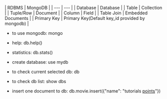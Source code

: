[|](|) RDBMS       | MongoDB                                         |
| ---         | ---                                             |
| Database    | Database                                        |
| Table       | Collection                                      |
| Tuple/Row   | Document                                        |
| Column      | Field                                           |
| Table Join  | Embedded Documents                              |
| Primary Key | Primary Key(Default key_id provided by mongodb) |

* to use mongodb: mongo

* help: db.help()

* statistics: db.stats()

* create database: use mydb

* to check current selected db: db

* to check db list: show dbs

* insert one document to db: db.movie.insert({"name": "tutorials [points](poits)"})


